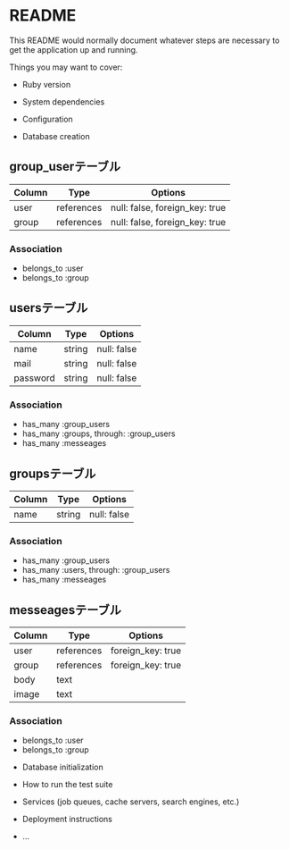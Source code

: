 # README

This README would normally document whatever steps are necessary to get the
application up and running.

Things you may want to cover:

* Ruby version

* System dependencies

* Configuration

* Database creation

## group_userテーブル
<!-- membersテーブルから変更して中間テーブルにしました -->
<!-- referencesで定義し直しました -->
|Column|Type|Options|
|------|----|-------|
|user|references|null: false, foreign_key: true|
|group|references|null: false, foreign_key: true|

### Association
- belongs_to :user
- belongs_to :group

## usersテーブル
<!-- 外部キーを定義していたので削除 -->
|Column|Type|Options|
|------|----|-------|
|name|string|null: false|
|mail|string|null: false|
|password|string|null: false|

### Association
<!-- throughオプションによりgroup_users経由でgroupsにアクセス -->
- has_many :group_users
- has_many :groups, through: :group_users
- has_many :messeages

## groupsテーブル
<!-- group name→nameに変更、user_idカラムを削除 -->
<!-- 無駄な外部キーを削除 -->
|Column|Type|Options|
|------|----|-------|
|name|string|null: false|

### Association
<!-- throughオプションによりgroup_users経由でusersにアクセス -->
- has_many :group_users
- has_many :users, through: :group_users
- has_many :messeages

## messeagesテーブル
<!-- null:falseを削除 -->
<!-- timestampsを削除 -->
|Column|Type|Options|
|------|----|-------|
|user|references|foreign_key: true|
|group|references|foreign_key: true|
|body|text||
|image|text||

### Association
- belongs_to :user
- belongs_to :group

* Database initialization

* How to run the test suite

* Services (job queues, cache servers, search engines, etc.)

* Deployment instructions

* ...

